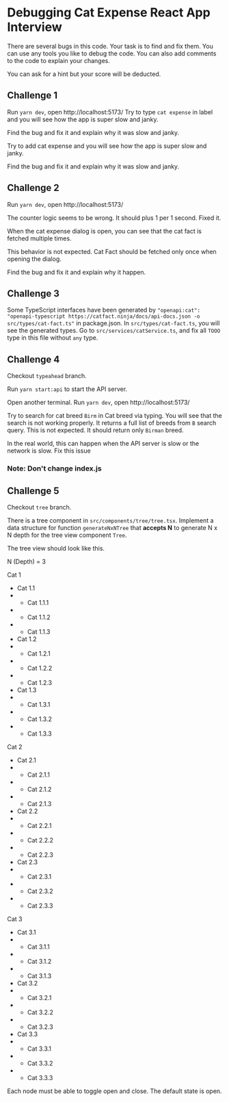 # Debugging Cat Expense React App Interview

There are several bugs in this code. Your task is to find and fix them. You can use any tools you like to debug the code. You can also add comments to the code to explain your changes.

You can ask for a hint but your score will be deducted.

## Challenge 1
Run `yarn dev`, open http://localhost:5173/
Try to type `cat expense` in label
and you will see how the app is super slow and janky. 

Find the bug and fix it and explain why it was slow and janky.


Try to add cat expense
and you will see how the app is super slow and janky. 

Find the bug and fix it and explain why it was slow and janky.

## Challenge 2
Run `yarn dev`, open http://localhost:5173/

The counter logic seems to be wrong. It should plus 1 per 1 second. Fixed it.

When the cat expense dialog is open, you can see that the cat fact is fetched multiple times.

This behavior is not expected. Cat Fact should be fetched only once when opening the dialog.

Find the bug and fix it and explain why it happen.

## Challenge 3
Some TypeScript interfaces have been generated by `"openapi:cat": "openapi-typescript https://catfact.ninja/docs/api-docs.json -o src/types/cat-fact.ts"` in package.json.
In `src/types/cat-fact.ts`, you will see the generated types.
Go to `src/services/catService.ts`, and fix all `TOOO` type in this file without `any` type.

## Challenge 4
Checkout `typeahead` branch.

Run `yarn start:api` to start the API server.

Open another terminal.
Run `yarn dev`, open http://localhost:5173/

Try to search for cat breed `Birm` in Cat breed via typing.
You will see that the search is not working properly.
It returns a full list of breeds from `B` search query.
This is not expected. It should return only `Birman` breed.

In the real world, this can happen when the API server is slow or the network is slow.
Fix this issue

### Note: Don't change index.js

## Challenge 5
Checkout `tree` branch.

There is a tree component in `src/components/tree/tree.tsx`.
Implement a data structure for function `generateNxNTree` that **accepts N** to generate N x N depth for the tree view component `Tree`.

The tree view should look like this.

N (Depth) = 3

Cat 1
- Cat 1.1
- - Cat 1.1.1
- - Cat 1.1.2
- - Cat 1.1.3
- Cat 1.2
- - Cat 1.2.1
- - Cat 1.2.2
- - Cat 1.2.3
- Cat 1.3
- - Cat 1.3.1
- - Cat 1.3.2
- - Cat 1.3.3

Cat 2
- Cat 2.1
- - Cat 2.1.1
- - Cat 2.1.2
- - Cat 2.1.3
- Cat 2.2
- - Cat 2.2.1
- - Cat 2.2.2
- - Cat 2.2.3
- Cat 2.3
- - Cat 2.3.1
- - Cat 2.3.2
- - Cat 2.3.3

Cat 3
- Cat 3.1
- - Cat 3.1.1
- - Cat 3.1.2
- - Cat 3.1.3
- Cat 3.2
- - Cat 3.2.1
- - Cat 3.2.2
- - Cat 3.2.3
- Cat 3.3
- - Cat 3.3.1
- - Cat 3.3.2
- - Cat 3.3.3

Each node must be able to toggle open and close. The default state is open.